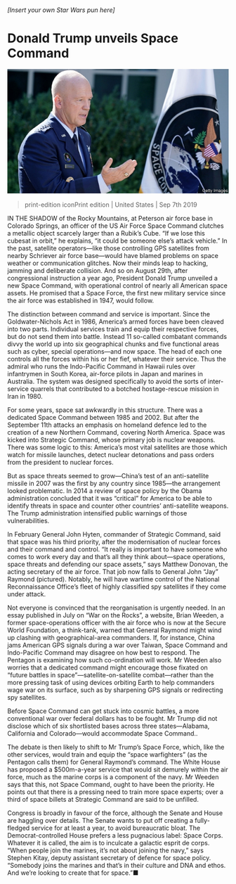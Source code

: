 ###### [Insert your own Star Wars pun here]

# Donald Trump unveils Space Command 

![image](images/20190907_USP002_0.jpg) 

> print-edition iconPrint edition | United States | Sep 7th 2019 

IN THE SHADOW of the Rocky Mountains, at Peterson air force base in Colorado Springs, an officer of the US Air Force Space Command clutches a metallic object scarcely larger than a Rubik’s Cube. “If we lose this cubesat in orbit,” he explains, “it could be someone else’s attack vehicle.” In the past, satellite operators—like those controlling GPS satellites from nearby Schriever air force base—would have blamed problems on space weather or communication glitches. Now their minds leap to hacking, jamming and deliberate collision. And so on August 29th, after congressional instruction a year ago, President Donald Trump unveiled a new Space Command, with operational control of nearly all American space assets. He promised that a Space Force, the first new military service since the air force was established in 1947, would follow. 

The distinction between command and service is important. Since the Goldwater-Nichols Act in 1986, America’s armed forces have been cleaved into two parts. Individual services train and equip their respective forces, but do not send them into battle. Instead 11 so-called combatant commands divvy the world up into six geographical chunks and five functional areas such as cyber, special operations—and now space. The head of each one controls all the forces within his or her fief, whatever their service. Thus the admiral who runs the Indo-Pacific Command in Hawaii rules over infantrymen in South Korea, air-force pilots in Japan and marines in Australia. The system was designed specifically to avoid the sorts of inter-service quarrels that contributed to a botched hostage-rescue mission in Iran in 1980. 

For some years, space sat awkwardly in this structure. There was a dedicated Space Command between 1985 and 2002. But after the September 11th attacks an emphasis on homeland defence led to the creation of a new Northern Command, covering North America. Space was kicked into Strategic Command, whose primary job is nuclear weapons. There was some logic to this: America’s most vital satellites are those which watch for missile launches, detect nuclear detonations and pass orders from the president to nuclear forces. 

But as space threats seemed to grow—China’s test of an anti-satellite missile in 2007 was the first by any country since 1985—the arrangement looked problematic. In 2014 a review of space policy by the Obama administration concluded that it was “critical” for America to be able to identify threats in space and counter other countries’ anti-satellite weapons. The Trump administration intensified public warnings of those vulnerabilities. 

In February General John Hyten, commander of Strategic Command, said that space was his third priority, after the modernisation of nuclear forces and their command and control. “It really is important to have someone who comes to work every day and that’s all they think about—space operations, space threats and defending our space assets,” says Matthew Donovan, the acting secretary of the air force. That job now falls to General John “Jay” Raymond (pictured). Notably, he will have wartime control of the National Reconnaissance Office’s fleet of highly classified spy satellites if they come under attack. 

Not everyone is convinced that the reorganisation is urgently needed. In an essay published in July on “War on the Rocks”, a website, Brian Weeden, a former space-operations officer with the air force who is now at the Secure World Foundation, a think-tank, warned that General Raymond might wind up clashing with geographical-area commanders. If, for instance, China jams American GPS signals during a war over Taiwan, Space Command and Indo-Pacific Command may disagree on how best to respond. The Pentagon is examining how such co-ordination will work. Mr Weeden also worries that a dedicated command might encourage those fixated on “future battles in space”—satellite-on-satellite combat—rather than the more pressing task of using devices orbiting Earth to help commanders wage war on its surface, such as by sharpening GPS signals or redirecting spy satellites. 

Before Space Command can get stuck into cosmic battles, a more conventional war over federal dollars has to be fought. Mr Trump did not disclose which of six shortlisted bases across three states—Alabama, California and Colorado—would accommodate Space Command.. 

The debate is then likely to shift to Mr Trump’s Space Force, which, like the other services, would train and equip the “space warfighters” (as the Pentagon calls them) for General Raymond’s command. The White House has proposed a $500m-a-year service that would sit demurely within the air force, much as the marine corps is a component of the navy. Mr Weeden says that this, not Space Command, ought to have been the priority. He points out that there is a pressing need to train more space experts; over a third of space billets at Strategic Command are said to be unfilled. 

Congress is broadly in favour of the force, although the Senate and House are haggling over details. The Senate wants to put off creating a fully-fledged service for at least a year, to avoid bureaucratic bloat. The Democrat-controlled House prefers a less pugnacious label: Space Corps. Whatever it is called, the aim is to inculcate a galactic esprit de corps. “When people join the marines, it’s not about joining the navy,” says Stephen Kitay, deputy assistant secretary of defence for space policy. “Somebody joins the marines and that’s in their culture and DNA and ethos. And we’re looking to create that for space.”■ 

